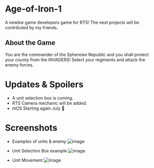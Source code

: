 # Age-of-Iron-1
A newbie game developers game for RTS! The next projects will be contributed by my friends.

## About the Game
You are the commander of the Sphereian Republic and you shall protect your county from the INVADERS!
Select your regiments and attack the enemy forces.

# Updates & Spoilers
- A unit selection box is coming.
- RTS Camera mechanic will be added.
- mOS Starting again July 🥳

# Screenshots
- Examples of units & enemy
![image](https://github.com/user-attachments/assets/49ab92e7-d2f2-4617-8625-5ea190ed2a91)

- Unit Selection Box example
![image](https://github.com/user-attachments/assets/40bb9400-eb90-441c-8d99-f8cbc9e270c0)

- Unit Movement
![image](https://github.com/user-attachments/assets/9e84b7cd-db6e-4746-bccf-fd7f074a6523)
